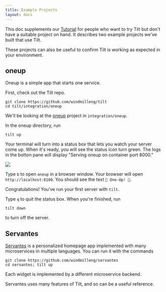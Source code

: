 ```yaml
---
title: Example Projects
layout: docs
---
```


This doc supplements our [Tutorial](tutorial.html) for people who want to try Tilt but don't have a suitable project on hand. It describes two example projects we've built that use Tilt.

These projects can also be useful to confirm Tilt is working as expected in your environment.

## oneup
Oneup is a simple app that starts one service.

First, check out the Tilt repo.

```
git clone https://github.com/windmilleng/tilt
cd tilt/integration/oneup
```

We'll be looking at the [oneup](https://github.com/windmilleng/tilt/tree/master/integration/oneup) project
in `integration/oneup`.

In the oneup directory, run

```
tilt up
```

Your terminal will turn into a status box that lets you watch your server come up. When it's ready,
you will see the status icon turn green. The logs in the botton pane will display
"Serving oneup on container port 8000."

<div class="block u-margin1_5">
 <img src="assets/img/oneup.png">
</div>

Type `b` to open `oneup` in a browser window.
Your browser will open `http://localhost:8100`.
You should see the text `🍄 One-Up! 🍄`.

Congratulations! You've run your first server with `tilt`.

Type `q` to quit the status box. When you're finished, run

```
tilt down
```

to turn off the server.

## Servantes
[Servantes](https://github.com/windmilleng/servantes) is a personalized homepage app implemented with many microservices in multiple languages. You can run it with the commands

```
git clone https://github.com/windmilleng/servantes
cd servantes; tilt up
```

Each widget is implemented by a different microservice backend.

Servantes uses many features of Tilt, and so can be a useful reference.
